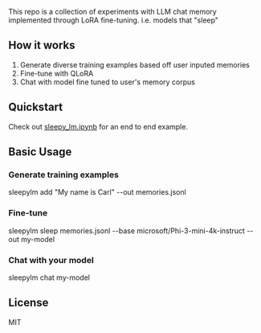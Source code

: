 This repo is a collection of experiments with LLM chat memory implemented through LoRA fine-tuning. i.e. models that "sleep"

## How it works

1. Generate diverse training examples based off user inputed memories
3. Fine-tune with QLoRA
4. Chat with model fine tuned to user's memory corpus

## Quickstart

Check out [sleepy_lm.ipynb](Notebooks/sleepy_lm.ipynb) for an end to end example.

## Basic Usage

### Generate training examples
sleepylm add "My name is Carl" --out memories.jsonl

### Fine-tune
sleepylm sleep memories.jsonl --base microsoft/Phi-3-mini-4k-instruct --out my-model

### Chat with your model
sleepylm chat my-model

## License

MIT